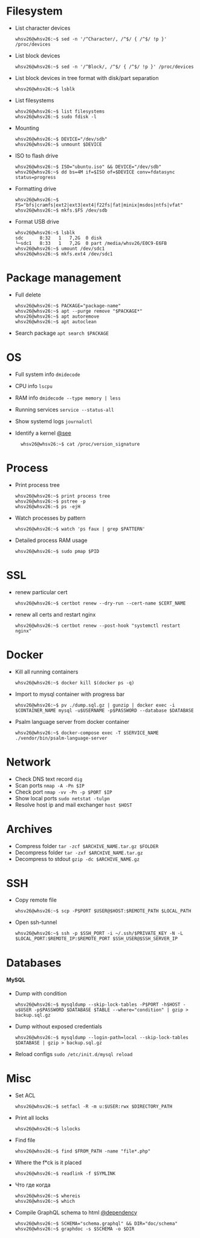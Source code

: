 # Filesystem

- List character devices
  ```console
  whsv26@whsv26:~$ sed -n '/^Character/, /^$/ { /^$/ !p }' /proc/devices
  ```

- List block devices
  ```console
  whsv26@whsv26:~$ sed -n '/^Block/, /^$/ { /^$/ !p }' /proc/devices
  ```

- List block devices in tree format with disk/part separation
  ```console
  whsv26@whsv26:~$ lsblk
  ```
  
- List filesystems
  ```console
  whsv26@whsv26:~$ list filesystems
  whsv26@whsv26:~$ sudo fdisk -l
  ```

- Mounting
  ```console
  whsv26@whsv26:~$ DEVICE="/dev/sdb"
  whsv26@whsv26:~$ unmount $DEVICE
  ```

- ISO to flash drive
  ```console
  whsv26@whsv26:~$ ISO="ubuntu.iso" && DEVICE="/dev/sdb"
  whsv26@whsv26:~$ dd bs=4M if=$ISO of=$DEVICE conv=fdatasync status=progress
  ```

- Formatting drive
  ```console
  whsv26@whsv26:~$ FS="bfs|cramfs|ext2|ext3|ext4|f22fs|fat|minix|msdos|ntfs|vfat"
  whsv26@whsv26:~$ mkfs.$FS /dev/sdb
  ```
- Format USB drive
  ```console
  whsv26@whsv26:~$ lsblk
  sdc      8:32   1   7,2G  0 disk 
  └─sdc1   8:33   1   7,2G  0 part /media/whsv26/E0C9-E6FB
  whsv26@whsv26:~$ umount /dev/sdc1
  whsv26@whsv26:~$ mkfs.ext4 /dev/sdc1
  ```

# Package management
- Full delete
  ```console
  whsv26@whsv26:~$ PACKAGE="package-name"
  whsv26@whsv26:~$ apt --purge remove "$PACKAGE*"
  whsv26@whsv26:~$ apt autoremove
  whsv26@whsv26:~$ apt autoclean
  ```

- Search package ```apt search $PACKAGE```

# OS
- Full system info ```dmidecode```
- CPU info ```lscpu```
- RAM info ```dmidecode --type memory | less```
- Running services ```service --status-all```
- Show systemd logs ```journalctl```


- Identify a kernel [@see](https://ubuntu.com/kernel) 
  ```console 
    whsv26@whsv26:~$ cat /proc/version_signature
  ``` 

# Process

- Print process tree
  ```console
  whsv26@whsv26:~$ print process tree
  whsv26@whsv26:~$ pstree -p
  whsv26@whsv26:~$ ps -ejH
  ```

- Watch processes by pattern
  ```console
  whsv26@whsv26:~$ watch 'ps faux | grep $PATTERN'
  ```
  
- Detailed process RAM usage
  ```console
  whsv26@whsv26:~$ sudo pmap $PID
  ```


# SSL
- renew particular cert 
  ```console
  whsv26@whsv26:~$ certbot renew --dry-run --cert-name $CERT_NAME
  ```

- renew all certs and restart nginx 
  ```console
  whsv26@whsv26:~$ certbot renew --post-hook "systemctl restart nginx"
  ```

# Docker
- Kill all running containers
  ```console
  whsv26@whsv26:~$ docker kill $(docker ps -q)
  ```

- Import to mysql container with progress bar
  ```console
  whsv26@whsv26:~$ pv ./dump.sql.gz | gunzip | docker exec -i $CONTAINER_NAME mysql -u$USERNAME -p$PASSWORD --database $DATABASE
  ```

- Psalm language server from docker container
  ```console
  whsv26@whsv26:~$ docker-compose exec -T $SERVICE_NAME ./vendor/bin/psalm-language-server
  ```

# Network

- Check DNS text record ```dig```
- Scan ports ```nmap -A -Pn $IP```
- Check port ```nmap -vv -Pn -p $PORT $IP```
- Show local ports ```sudo netstat -tulpn```
- Resolve host ip and mail exchanger ```host $HOST```

# Archives
- Compress folder ```tar -zcf $ARCHIVE_NAME.tar.gz $FOLDER```
- Decompress folder ```tar -zxf $ARCHIVE_NAME.tar.gz```
- Decompress to stdout ```gzip -dc $ARCHIVE_NAME.gz```

# SSH
- Copy remote file
  ```console
  whsv26@whsv26:~$ scp -P$PORT $USER@$HOST:$REMOTE_PATH $LOCAL_PATH
  ```

- Open ssh-tunnel
  ```console
  whsv26@whsv26:~$ ssh -p $SSH_PORT -i ~/.ssh/$PRIVATE_KEY -N -L $LOCAL_PORT:$REMOTE_IP:$REMOTE_PORT $SSH_USER@$SSH_SERVER_IP
  ```

# Databases

#### MySQL

- Dump with condition
  ```console
  whsv26@whsv26:~$ mysqldump --skip-lock-tables -P$PORT -h$HOST -u$USER -p$PASSWORD $DATABASE $TABLE --where="condition" | gzip > backup.sql.gz
  ```

- Dump without exposed credentials
  ```console
  whsv26@whsv26:~$ mysqldump --login-path=local --skip-lock-tables $DATABASE | gzip > backup.sql.gz
  ``` 

- Reload configs ```sudo /etc/init.d/mysql reload```

# Misc

- Set ACL
  ```console
  whsv26@whsv26:~$ setfacl -R -m u:$USER:rwx $DIRECTORY_PATH
  ```
  
- Print all locks
  ```console
  whsv26@whsv26:~$ lslocks
  ```
  
- Find file 
  ```console
  whsv26@whsv26:~$ find $FROM_PATH -name "file*.php" 
  ```
  
- Where the f*ck is it placed 
  ```console
  whsv26@whsv26:~$ readlink -f $SYMLINK
  ```
  
- Что где когда
  ```console
  whsv26@whsv26:~$ whereis
  whsv26@whsv26:~$ which
  ```

- Compile GraphQL schema to html [@dependency](https://github.com/2fd/graphdoc)
  ```console
  whsv26@whsv26:~$ SCHEMA="schema.graphql" && DIR="doc/schema" 
  whsv26@whsv26:~$ graphdoc -s $SCHEMA -o $DIR
  ```
